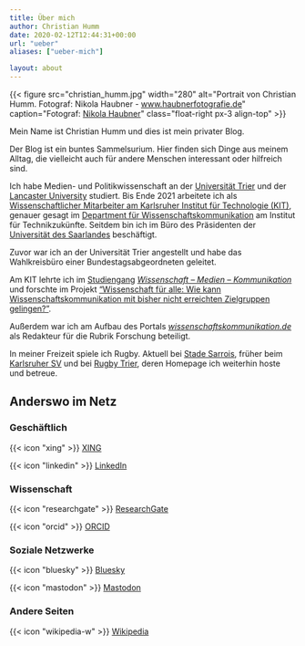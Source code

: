 ```yaml
---
title: Über mich
author: Christian Humm
date: 2020-02-12T12:44:31+00:00
url: "ueber"
aliases: ["ueber-mich"]

layout: about
---
```


{{< figure src="christian_humm.jpg" width="280" alt="Portrait von Christian Humm. Fotograf: Nikola Haubner - www.haubnerfotografie.de" caption="Fotograf: [Nikola Haubner](https://www.haubnerfotografie.de/)" class="float-right px-3 align-top" >}}

Mein Name ist Christian Humm und dies ist mein privater Blog.

Der Blog ist ein buntes Sammelsurium. Hier finden sich Dinge aus meinem Alltag, die vielleicht auch für andere Menschen interessant oder hilfreich sind.

Ich habe Medien- und Politikwissenschaft an der [Universität Trier][1] und der [Lancaster University][2] studiert. Bis Ende 2021 arbeitete ich als [Wissenschaftlicher Mitarbeiter am Karlsruher Institut für Technologie (KIT)][3], genauer gesagt im [Department für Wissenschaftskommunikation][4] am Institut für Technikzukünfte. Seitdem bin ich im Büro des Präsidenten der [Universität des Saarlandes](https://www.uni-saarland.de/) beschäftigt.

Zuvor war ich an der Universität Trier angestellt und habe das Wahlkreisbüro einer Bundestagsabgeordneten geleitet.

Am KIT lehrte ich im [Studiengang][5] _[Wissenschaft &#8211; Medien &#8211; Kommunikation][5]_ und forschte im Projekt [&#8220;Wissenschaft für alle: Wie kann Wissenschaftskommunikation mit bisher nicht erreichten Zielgruppen gelingen?&#8221;][6].

Außerdem war ich am Aufbau des Portals _[wissenschaftskommunikation.de][7]_ als Redakteur für die Rubrik Forschung beteiligt.

In meiner Freizeit spiele ich Rugby. Aktuell bei [Stade Sarrois](https://stade-sarrois.de/), früher beim [Karlsruher SV][8] und bei [Rugby Trier][9], deren Homepage ich weiterhin hoste und betreue.

## Anderswo im Netz

### Geschäftlich

{{< icon "xing" >}} [XING](https://www.xing.com/profile/Christian_Humm4/)

{{< icon "linkedin" >}} [LinkedIn](https://www.linkedin.com/in/christian-humm/)

### Wissenschaft

{{< icon "researchgate" >}} [ResearchGate](https://www.researchgate.net/profile/Christian_Humm)

{{< icon "orcid" >}} [ORCID](https://orcid.org/0000-0001-8789-530X)

### Soziale Netzwerke

{{< icon "bluesky" >}} [Bluesky](https://bsky.app/profile/chumm.bsky.social)

{{< icon "mastodon" >}} [Mastodon](https://social.tchncs.de/@cml_net)

### Andere Seiten

{{< icon "wikipedia-w" >}} [Wikipedia](https://de.wikipedia.org/wiki/Benutzer:CML0815)

 [1]: https://www.uni-trier.de/
 [2]: https://www.lancaster.ac.uk/
 [3]: https://wmk.itz.kit.edu/1320_christian_humm.php
 [4]: https://wmk.itz.kit.edu/
 [5]: http://www.wmk-karlsruhe.de
 [6]: https://wmk.itz.kit.edu/2943.php
 [7]: https://www.wissenschaftskommunikation.de/
 [8]: https://karlsruher-sv.de/category/verein/rugby/
 [9]: https://www.rugby-trier.de/
